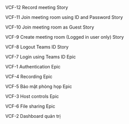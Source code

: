 
VCF-12 Record meeting
Story

VCF-11 Join meeting room using ID and Password
Story

VCF-10 Join meeting room as Guest
Story

VCF-9 Create meeting room (Logged in user only)
Story

VCF-8 Logout Teams ID
Story

VCF-7 Login using Teams ID
Epic

VCF-1 Authentication
Epic

VCF-4 Recording
Epic

VCF-5 Bảo mật phòng họp
Epic

VCF-3 Host controls
Epic

VCF-6 File sharing
Epic

VCF-2 Dashboard quản trị
